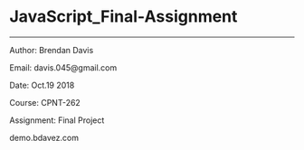 # JavaScript_Final-Assignment
<hr>
<p>Author: Brendan Davis</p>
<p>Email: davis.045@gmail.com</p>
<p>Date: Oct.19 2018</p>
<p>Course: CPNT-262</p>
<p>Assignment: Final Project</p>
<p>demo.bdavez.com</p>

